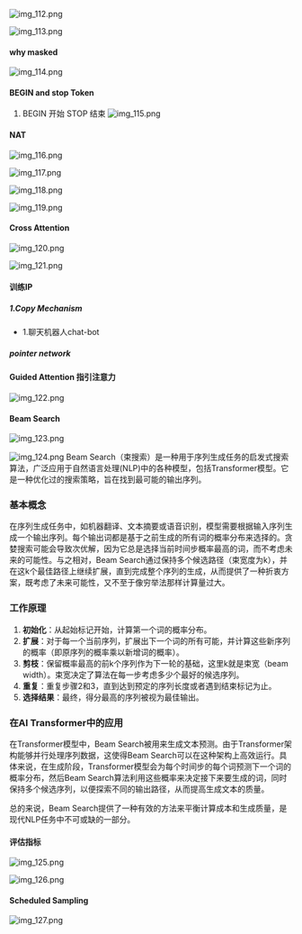 ![img_112.png](img_112.png)

![img_113.png](img_113.png)

#### why masked
![img_114.png](img_114.png)

#### BEGIN and  stop Token
1. BEGIN 开始  STOP 结束
![img_115.png](img_115.png)


#### NAT 
![img_116.png](img_116.png)

![img_117.png](img_117.png)

![img_118.png](img_118.png)

![img_119.png](img_119.png)

#### Cross Attention
![img_120.png](img_120.png)


![img_121.png](img_121.png)



#### 训练IP
##### 1.Copy Mechanism
* 1.聊天机器人chat-bot

##### pointer network

#### Guided Attention 指引注意力

![img_122.png](img_122.png)
#### Beam Search
![img_123.png](img_123.png)

![img_124.png](img_124.png)
Beam Search（束搜索）是一种用于序列生成任务的启发式搜索算法，广泛应用于自然语言处理(NLP)中的各种模型，包括Transformer模型。它是一种优化过的搜索策略，旨在找到最可能的输出序列。

### 基本概念

在序列生成任务中，如机器翻译、文本摘要或语音识别，模型需要根据输入序列生成一个输出序列。每个输出词都是基于之前生成的所有词的概率分布来选择的。贪婪搜索可能会导致次优解，因为它总是选择当前时间步概率最高的词，而不考虑未来的可能性。与之相对，Beam Search通过保持多个候选路径（束宽度为k），并在这k个最佳路径上继续扩展，直到完成整个序列的生成，从而提供了一种折衷方案，既考虑了未来可能性，又不至于像穷举法那样计算量过大。

### 工作原理

1. **初始化**：从起始标记开始，计算第一个词的概率分布。
2. **扩展**：对于每一个当前序列，扩展出下一个词的所有可能，并计算这些新序列的概率（即原序列的概率乘以新增词的概率）。
3. **剪枝**：保留概率最高的前k个序列作为下一轮的基础，这里k就是束宽（beam width）。束宽决定了算法在每一步考虑多少个最好的候选序列。
4. **重复**：重复步骤2和3，直到达到预定的序列长度或者遇到结束标记为止。
5. **选择结果**：最终，得分最高的序列被视为最佳输出。

### 在AI Transformer中的应用

在Transformer模型中，Beam Search被用来生成文本预测。由于Transformer架构能够并行处理序列数据，这使得Beam Search可以在这种架构上高效运行。具体来说，在生成阶段，Transformer模型会为每个时间步的每个词预测下一个词的概率分布，然后Beam Search算法利用这些概率来决定接下来要生成的词，同时保持多个候选序列，以便探索不同的输出路径，从而提高生成文本的质量。

总的来说，Beam Search提供了一种有效的方法来平衡计算成本和生成质量，是现代NLP任务中不可或缺的一部分。


#### 评估指标
![img_125.png](img_125.png)

![img_126.png](img_126.png)


#### Scheduled Sampling
![img_127.png](img_127.png)